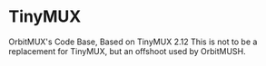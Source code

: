 # TinyMUX
OrbitMUX's Code Base, Based on TinyMUX 2.12
This is not to be a replacement for TinyMUX, but an offshoot used by OrbitMUSH.
